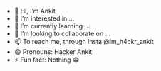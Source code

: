 - 👋 Hi, I’m Ankit
- 👀 I’m interested in ...
- 🌱 I’m currently learning ...
- 💞️ I’m looking to collaborate on ...
- 📫 To reach me, through insta @im_h4ckr_ankit
- 😄 Pronouns: Hacker Ankit 
- ⚡ Fun fact: Nothing 😁

<!---
H4ckerAnkit/H4ckerAnkit is a ✨ special ✨ repository because its `README.md` (this file) appears on your GitHub profile.
You can click the Preview link to take a look at your changes.
--->
